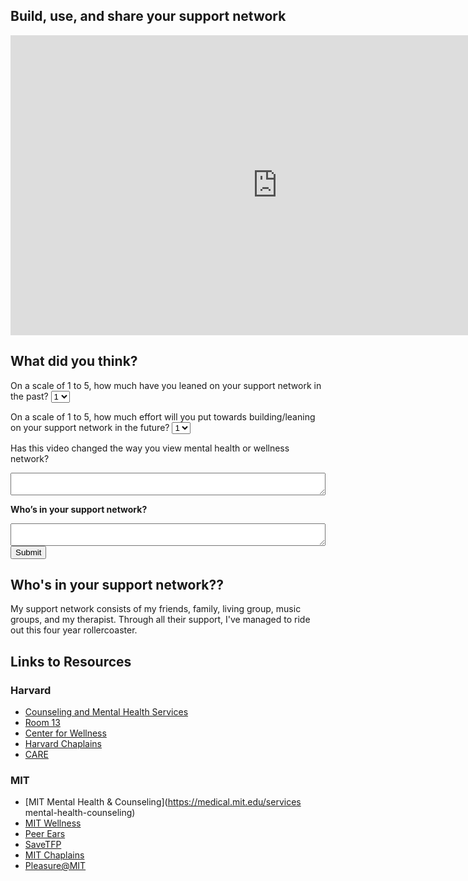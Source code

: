 ## Build, use, and share your support network

<iframe width="854" height="480" src="https://www.youtube.com/embed/9Yv5z0D_zIU" frameborder="0" allow="autoplay; encrypted-media" allowfullscreen></iframe>

## What did you think?

<form action="https://getsimpleform.com/messages?form_api_token=309d1df9bbe50c7f59aca4769d8ba6a0" method="post">
  <!-- the redirect_to is optional, the form will redirect to the referrer on submission -->
  <input type='hidden' name='redirect_to' value='https://sarahkemi.github.io/mha/'/>
  <p>On a scale of 1 to 5, how much have you leaned on your support network in the past?
  <select name="q1">
    <option value="1">1</option>
    <option value="2">2</option>
    <option value="3">3</option>
    <option value="4">4</option>
    <option value="5">5</option>
  </select>
  </p>
  <p>On a scale of 1 to 5, how much effort will you put towards building/leaning on your support network in the future?
   <select name="q2">
    <option value="1">1</option>
    <option value="2">2</option>
    <option value="3">3</option>
    <option value="4">4</option>
    <option value="5">5</option>
  </select>
  </p>
  <p>Has this video changed the way you view mental health or wellness network?</p>
   <textarea name='q3' style="width:100%"></textarea> <br>
  <p><b>Who’s in your support network?</b></p>
  <textarea name='q4' style="width:100%"></textarea> <br>
  <input type='submit' value='Submit' />
</form>

## Who's in your support network??

My support network consists of my friends, family, living group, music groups, and my therapist. Through all their support, I've managed to ride out this four year rollercoaster.

## Links to Resources

### Harvard
- [Counseling and Mental Health Services](https://huhs.harvard.edu/services/counseling-and-mental-health)
- [Room 13](http://www.hcs.harvard.edu/room13/)
- [Center for Wellness](https://wellness.huhs.harvard.edu/)
- [Harvard Chaplains](https://chaplains.harvard.edu/)
- [CARE](https://chaplains.harvard.edu/)

### MIT
- [MIT Mental Health & Counseling](https://medical.mit.edu/services mental-health-counseling)
- [MIT Wellness](https://medical.mit.edu/services/community-wellness)
- [Peer Ears](https://peerears.mit.edu/)
- [SaveTFP](http://web.mit.edu/savetfp/SaveTFP/Home.html)
- [MIT Chaplains](https://studentlife.mit.edu/rl/who-we-are)
- [Pleasure@MIT](http://pleasure.mit.edu/)
